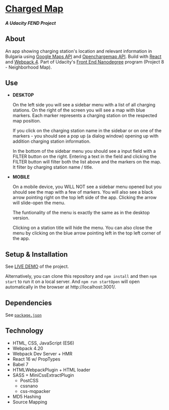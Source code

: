 # [Charged Map](https://todiros.github.io/charge-map/)
##### *A Udacity FEND Project*

## About

An app showing charging station's location and relevant information in Bulgaria using [Google Maps API](https://developers.google.com/maps/documentation/javascript/tutorial) and [Openchargemap API](https://map.openchargemap.io/). Build with [React](https://reactjs.org/) and [Webpack 4](https://webpack.js.org/). Part of Udacity's [Front End Nanodegree](https://eu.udacity.com/course/front-end-web-developer-nanodegree--nd001) program (Project 8 - Neighborhood Map). 

## Use

- **DESKTOP**
    
    On the left side you will see a sidebar menu with a list of all charging stations. On the right of the screen you will see a map with blue markers. Each marker represents a charging station on the respected map position. 
    
    If you click on the charging station name in the sidebar or on one of the markers - you should see a pop up (a dialog window) opening up with addition charging station information.

    In the bottom of the sidebar menu you should see a input field with a FILTER button on the right. Entering a text in the field and clicking the FILTER button will filter both the list above and the markers on the map. It filter by charging station name / title.   

- **MOBILE**

    On a mobile device, you WILL NOT see a sidebar menu opened but you should see the map with a few of markers. You will also see a black arrow pointing right on the top left side of the app. Clicking the arrow will slide-open the menu. 
    
    The funtionality of the menu is exactly the same as in the desktop version. 
    
    Clicking on a station title will hide the menu. You can also close the menu by clicking on the blue arrow pointing left in the top left corner of the app. 

## Setup & Installation

See [LIVE DEMO](https://todiros.github.io/charge-map/) of the project. 
    
Alternatively, you can clone this repository and `npm install` and then `npm start` to run it on a local server. And `npm run startOpen` will open automatically in the browser at http://localhost:3001/.

## Dependencies 

See [`package.json`](https://github.com/Todiros/neighborhood-map/blob/master/package.json)

## Technology

* HTML, CSS, JavaScript (ES6)
* Webpack 4.20
* Webpack Dev Server + HMR
* React 16 w/ PropTypes
* Babel 7
* HTMLWebpackPlugin + HTML loader
* SASS + MiniCssExtractPlugin
    * PostCSS
    * cssnano
    * css-mqpacker
* MD5 Hashing
* Source Mapping
